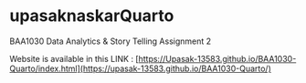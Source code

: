 # upasaknaskarQuarto
BAA1030 Data Analytics &amp; Story Telling Assignment 2


Website is available in this LINK : 
[https://Upasak-13583.github.io/BAA1030-Quarto/index.html](https://upasak-13583.github.io/BAA1030-Quarto/)

